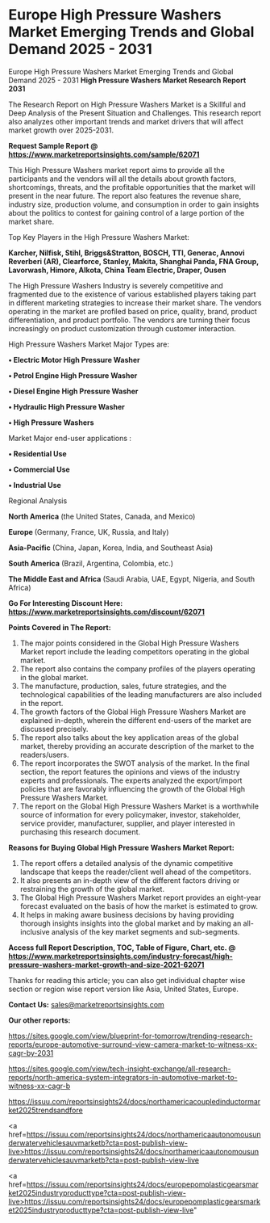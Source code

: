 # Europe High Pressure Washers Market Emerging Trends and Global Demand 2025 - 2031
Europe High Pressure Washers Market Emerging Trends and Global Demand 2025 - 2031
<strong>High Pressure Washers Market Research Report 2031</strong>

The Research Report on High Pressure Washers Market is a Skillful and Deep Analysis of the Present Situation and Challenges. This research report also analyzes other important trends and market drivers that will affect market growth over 2025-2031.

<strong>Request Sample Report @ <a href=https://www.marketreportsinsights.com/sample/62071>https://www.marketreportsinsights.com/sample/62071</a></strong>

This High Pressure Washers market report aims to provide all the participants and the vendors will all the details about growth factors, shortcomings, threats, and the profitable opportunities that the market will present in the near future. The report also features the revenue share, industry size, production volume, and consumption in order to gain insights about the politics to contest for gaining control of a large portion of the market share.

Top Key Players in the High Pressure Washers Market:

<strong>Karcher, Nilfisk, Stihl, Briggs&Stratton, BOSCH, TTI, Generac, Annovi Reverberi (AR), Clearforce, Stanley, Makita, Shanghai Panda, FNA Group, Lavorwash, Himore, Alkota, China Team Electric, Draper, Ousen</strong>

The High Pressure Washers Industry is severely competitive and fragmented due to the existence of various established players taking part in different marketing strategies to increase their market share. The vendors operating in the market are profiled based on price, quality, brand, product differentiation, and product portfolio. The vendors are turning their focus increasingly on product customization through customer interaction.

High Pressure Washers Market Major Types are:

<strong>• Electric Motor High Pressure Washer

• Petrol Engine High Pressure Washer

• Diesel Engine High Pressure Washer

• Hydraulic High Pressure Washer

• High Pressure Washers</strong>

Market Major end-user applications :

<strong>• Residential Use

• Commercial Use

• Industrial Use</strong>

Regional Analysis

</u><strong><b>North America</b></strong> (the United States, Canada, and Mexico)

<strong><b>Europe </b></strong>(Germany, France, UK, Russia, and Italy)

<strong><b>Asia-Pacific</b></strong> (China, Japan, Korea, India, and Southeast Asia)

<strong><b>South America</b></strong> (Brazil, Argentina, Colombia, etc.)

<strong><b>The Middle East and Africa</b></strong> (Saudi Arabia, UAE, Egypt, Nigeria, and South Africa)

<strong>Go For Interesting Discount Here: <a href=https://www.marketreportsinsights.com/discount/62071>https://www.marketreportsinsights.com/discount/62071</a></strong>

<strong>Points Covered in The Report:</strong>
<ol>
  <li>The major points considered in the Global High Pressure Washers Market report include the leading competitors operating in the global market.</li>
  <li>The report also contains the company profiles of the players operating in the global market.</li>
  <li>The manufacture, production, sales, future strategies, and the technological capabilities of the leading manufacturers are also included in the report.</li>
  <li>The growth factors of the Global High Pressure Washers Market are explained in-depth, wherein the different end-users of the market are discussed precisely.</li>
  <li>The report also talks about the key application areas of the global market, thereby providing an accurate description of the market to the readers/users.</li>
  <li>The report incorporates the SWOT analysis of the market. In the final section, the report features the opinions and views of the industry experts and professionals. The experts analyzed the export/import policies that are favorably influencing the growth of the Global High Pressure Washers Market.</li>
  <li>The report on the Global High Pressure Washers Market is a worthwhile source of information for every policymaker, investor, stakeholder, service provider, manufacturer, supplier, and player interested in purchasing this research document.</li>
</ol>
<strong>Reasons for Buying Global High Pressure Washers Market Report:</strong>

<ol>
  <li>The report offers a detailed analysis of the dynamic competitive landscape that keeps the reader/client well ahead of the competitors.</li>
  <li>It also presents an in-depth view of the different factors driving or restraining the growth of the global market.</li>
  <li>The Global High Pressure Washers Market report provides an eight-year forecast evaluated on the basis of how the market is estimated to grow.</li>
  <li>It helps in making aware business decisions by having providing thorough insights insights into the global market and by making an all-inclusive analysis of the key market segments and sub-segments.</li>
</ol>
<strong>Access full Report Description, TOC, Table of Figure, Chart, etc. @ <a href=https://www.marketreportsinsights.com/industry-forecast/high-pressure-washers-market-growth-and-size-2021-62071>https://www.marketreportsinsights.com/industry-forecast/high-pressure-washers-market-growth-and-size-2021-62071</a></strong>


Thanks for reading this article; you can also get individual chapter wise section or region wise report version like Asia, United States, Europe.

<strong>Contact Us:</strong>
sales@marketreportsinsights.com

<strong>Our other reports:</strong>

<a href=https://sites.google.com/view/blueprint-for-tomorrow/trending-research-reports/europe-automotive-surround-view-camera-market-to-witness-xx-cagr-by-2031>https://sites.google.com/view/blueprint-for-tomorrow/trending-research-reports/europe-automotive-surround-view-camera-market-to-witness-xx-cagr-by-2031</a>

<a href=https://sites.google.com/view/tech-insight-exchange/all-research-reports/north-america-system-integrators-in-automotive-market-to-witness-xx-cagr-b>https://sites.google.com/view/tech-insight-exchange/all-research-reports/north-america-system-integrators-in-automotive-market-to-witness-xx-cagr-b</a>

<a href=https://issuu.com/reportsinsights24/docs/northamericacoupledinductormarket2025trendsandfore>https://issuu.com/reportsinsights24/docs/northamericacoupledinductormarket2025trendsandfore</a>

<a href=https://issuu.com/reportsinsights24/docs/northamericaautonomousunderwatervehiclesauvmarketb?cta=post-publish-view-live>https://issuu.com/reportsinsights24/docs/northamericaautonomousunderwatervehiclesauvmarketb?cta=post-publish-view-live</a>

<a href=https://issuu.com/reportsinsights24/docs/europepomplasticgearsmarket2025industryproducttype?cta=post-publish-view-live>https://issuu.com/reportsinsights24/docs/europepomplasticgearsmarket2025industryproducttype?cta=post-publish-view-live</a>"

